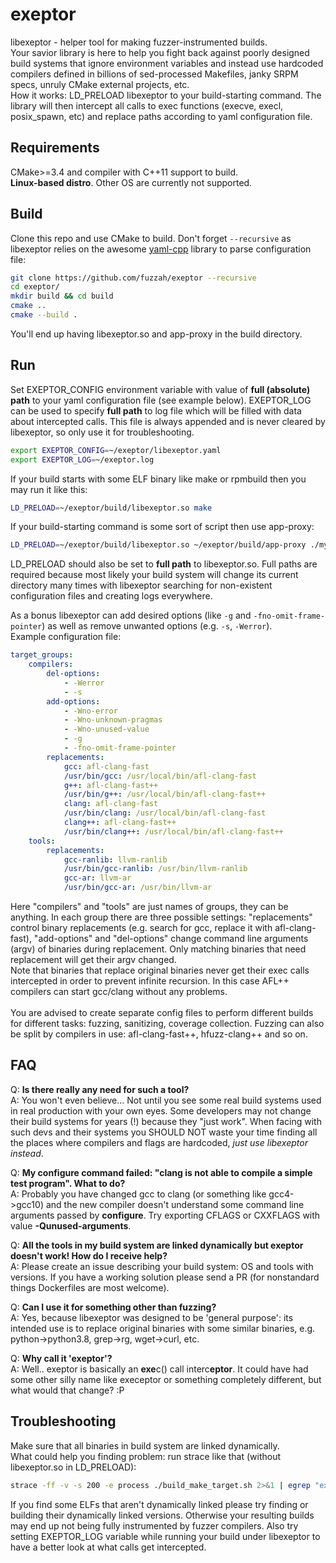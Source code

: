 # exeptor
libexeptor - helper tool for making fuzzer-instrumented builds. <br>
Your savior library is here to help you fight back against poorly designed build systems that ignore environment variables and instead use hardcoded compilers defined in billions of sed-processed Makefiles, janky SRPM specs, unruly CMake external projects, etc. <br>
How it works: LD_PRELOAD libexeptor to your build-starting command. The library will then intercept all calls to exec functions (execve, execl, posix_spawn, etc) and replace paths according to yaml configuration file. <br>

## Requirements
CMake>=3.4 and compiler with C++11 support to build. <br>
**Linux-based distro**. Other OS are currently not supported. <br>

## Build
Clone this repo and use CMake to build. Don't forget `--recursive` as libexeptor relies on the awesome [yaml-cpp](https://github.com/jbeder/yaml-cpp) library to parse configuration file:
```bash
git clone https://github.com/fuzzah/exeptor --recursive
cd exeptor/
mkdir build && cd build
cmake ..
cmake --build .
```
You'll end up having libexeptor.so and app-proxy in the build directory.

## Run
Set EXEPTOR_CONFIG environment variable with value of **full (absolute) path** to your yaml configuration file (see example below). EXEPTOR_LOG can be used to specify **full path** to log file which will be filled with data about intercepted calls. This file is always appended and is never cleared by libexeptor, so only use it for troubleshooting.
```bash
export EXEPTOR_CONFIG=~/exeptor/libexeptor.yaml
export EXEPTOR_LOG=~/exeptor.log
```
If your build starts with some ELF binary like make or rpmbuild then you may run it like this:
```bash
LD_PRELOAD=~/exeptor/build/libexeptor.so make
```
If your build-starting command is some sort of script then use app-proxy:
```bash
LD_PRELOAD=~/exeptor/build/libexeptor.so ~/exeptor/build/app-proxy ./my_build_starter.sh
```
LD_PRELOAD should also be set to **full path** to libexeptor.so. Full paths are required because most likely your build system will change its current directory many times with libexeptor searching for non-existent configuration files and creating logs everywhere. <br>

As a bonus libexeptor can add desired options (like `-g` and `-fno-omit-frame-pointer`) as well as remove unwanted options (e.g. `-s`, `-Werror`). <br>
Example configuration file: <br>
```yaml
target_groups:
    compilers:
        del-options:
            - -Werror
            - -s
        add-options:
            - -Wno-error
            - -Wno-unknown-pragmas
            - -Wno-unused-value
            - -g
            - -fno-omit-frame-pointer
        replacements:
            gcc: afl-clang-fast
            /usr/bin/gcc: /usr/local/bin/afl-clang-fast
            g++: afl-clang-fast++
            /usr/bin/g++: /usr/local/bin/afl-clang-fast++
            clang: afl-clang-fast
            /usr/bin/clang: /usr/local/bin/afl-clang-fast
            clang++: afl-clang-fast++
            /usr/bin/clang++: /usr/local/bin/afl-clang-fast++
    tools:
        replacements:
            gcc-ranlib: llvm-ranlib
            /usr/bin/gcc-ranlib: /usr/bin/llvm-ranlib
            gcc-ar: llvm-ar
            /usr/bin/gcc-ar: /usr/bin/llvm-ar

```
Here "compilers" and "tools" are just names of groups, they can be anything. In each group there are three possible settings: "replacements" control binary replacements (e.g. search for gcc, replace it with afl-clang-fast), "add-options" and "del-options" change command line arguments (argv) of binaries during replacement. Only matching binaries that need replacement will get their argv changed. <br>
Note that binaries that replace original binaries never get their exec calls intercepted in order to prevent infinite recursion. In this case AFL++ compilers can start gcc/clang without any problems. <br>
<br>
You are advised to create separate config files to perform different builds for different tasks: fuzzing, sanitizing, coverage collection. Fuzzing can also be split by compilers in use: afl-clang-fast++, hfuzz-clang++ and so on.

## FAQ
Q: **Is there really any need for such a tool?** <br>
A: You won't even believe... Not until you see some real build systems used in real production with your own eyes. Some developers may not change their build systems for years (!) because they "just work". When facing with such devs and their systems you SHOULD NOT waste your time finding all the places where compilers and flags are hardcoded, *just use libexeptor instead*. <br>

Q: **My configure command failed: "clang is not able to compile a simple test program". What to do?** <br>
A: Probably you have changed gcc to clang (or something like gcc4->gcc10) and the new compiler doesn't understand some command line arguments passed by **configure**. Try exporting CFLAGS or CXXFLAGS with value **-Qunused-arguments**. <br>

Q: **All the tools in my build system are linked dynamically but exeptor doesn't work! How do I receive help?** <br>
A: Please create an issue describing your build system: OS and tools with versions. If you have a working solution please send a PR (for nonstandard things Dockerfiles are most welcome). <br>

Q: **Can I use it for something other than fuzzing?** <br>
A: Yes, because libexeptor was designed to be 'general purpose': its intended use is to replace original binaries with some similar binaries, e.g. python->python3.8, grep->rg, wget->curl, etc. <br>

Q: **Why call it 'exeptor'?** <br>
A: Well.. exeptor is basically an **exe**c() call interc**eptor**. It could have had some other silly name like execeptor or something completely different, but what would that change? :P <br>

## Troubleshooting
Make sure that all binaries in build system are linked dynamically.<br>
What could help you finding problem: run strace like that (without libexeptor.so in LD_PRELOAD):
```bash
strace -ff -v -s 200 -e process ./build_make_target.sh 2>&1 | egrep "exec\S+\s*\(" | cut -f2 -d\" | sort | uniq | xargs file {} | grep ELF | grep -v "dynamically linked"
```
If you find some ELFs that aren't dynamically linked please try finding or building their dynamically linked versions. Otherwise your resulting builds may end up not being fully instrumented by fuzzer compilers.
Also try setting EXEPTOR_LOG variable while running your build under libexeptor to have a better look at what calls get intercepted.
